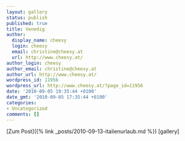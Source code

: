 ```yaml
---
layout: gallery
status: publish
published: true
title: Venedig
author:
  display_name: cheesy
  login: cheesy
  email: christine@cheesy.at
  url: http://www.cheesy.at/
author_login: cheesy
author_email: christine@cheesy.at
author_url: http://www.cheesy.at/
wordpress_id: 11956
wordpress_url: http://www.cheesy.at/?page_id=11956
date: '2010-09-05 19:35:44 +0100'
date_gmt: '2010-09-05 17:35:44 +0100'
categories:
- Uncategorized
comments: []
---
```


[Zum Post]({% link _posts/2010-09-13-italienurlaub.md %})
[gallery]<!--:-->
